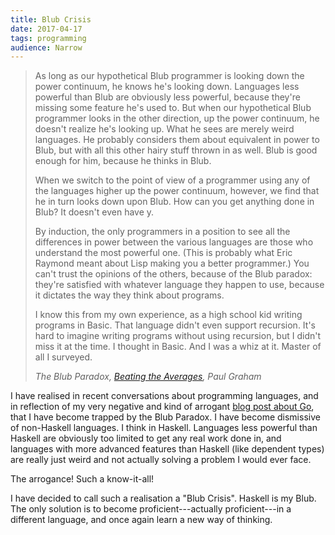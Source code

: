 ```yaml
---
title: Blub Crisis
date: 2017-04-17
tags: programming
audience: Narrow
---
```


> As long as our hypothetical Blub programmer is looking down the power continuum, he knows he's
> looking down.  Languages less powerful than Blub are obviously less powerful, because they're
> missing some feature he's used to.  But when our hypothetical Blub programmer looks in the other
> direction, up the power continuum, he doesn't realize he's looking up.  What he sees are merely
> weird languages.  He probably considers them about equivalent in power to Blub, but with all this
> other hairy stuff thrown in as well.  Blub is good enough for him, because he thinks in Blub.
>
> When we switch to the point of view of a programmer using any of the languages higher up the power
> continuum, however, we find that he in turn looks down upon Blub.  How can you get anything done
> in Blub? It doesn't even have y.
>
> By induction, the only programmers in a position to see all the differences in power between the
> various languages are those who understand the most powerful one.  (This is probably what Eric
> Raymond meant about Lisp making you a better programmer.) You can't trust the opinions of the
> others, because of the Blub paradox: they're satisfied with whatever language they happen to use,
> because it dictates the way they think about programs.
>
> I know this from my own experience, as a high school kid writing programs in Basic.  That language
> didn't even support recursion.  It's hard to imagine writing programs without using recursion, but
> I didn't miss it at the time.  I thought in Basic.  And I was a whiz at it.  Master of all I
> surveyed.
>
> <cite>The Blub Paradox, [Beating the Averages][avg], Paul Graham

I have realised in recent conversations about programming languages, and in reflection of my very
negative and kind of arrogant [blog post about Go][goblog], that I have become trapped by the Blub
Paradox.  I have become dismissive of non-Haskell languages.  I think in Haskell.  Languages less
powerful than Haskell are obviously too limited to get any real work done in, and languages with
more advanced features than Haskell (like dependent types) are really just weird and not actually
solving a problem I would ever face.

The arrogance!  Such a know-it-all!

I have decided to call such a realisation a "Blub Crisis".  Haskell is my Blub.  The only solution
is to become proficient---actually proficient---in a different language, and once again learn a new
way of thinking.

[avg]: http://paulgraham.com/avg.html
[goblog]: three-months-of-go.html
